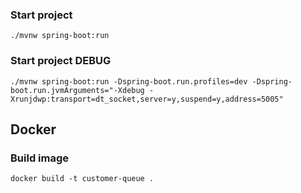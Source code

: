 ### Start project
```
./mvnw spring-boot:run
```

### Start project DEBUG
```
./mvnw spring-boot:run -Dspring-boot.run.profiles=dev -Dspring-boot.run.jvmArguments="-Xdebug -Xrunjdwp:transport=dt_socket,server=y,suspend=y,address=5005"
```

## Docker
### Build image
```
docker build -t customer-queue . 
```